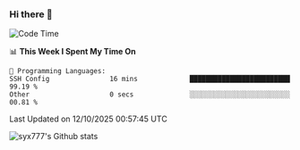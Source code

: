 ### Hi there 👋

<!--
**syx777/syx777** is a ✨ _special_ ✨ repository because its `README.md` (this file) appears on your GitHub profile.

Here are some ideas to get you started:

- 🔭 I’m currently working on ...
- 🌱 I’m currently learning ...
- 👯 I’m looking to collaborate on ...
- 🤔 I’m looking for help with ...
- 💬 Ask me about ...
- 📫 How to reach me: ...
- 😄 Pronouns: ...
- ⚡ Fun fact: ...
-->
<!--START_SECTION:waka-->
![Code Time](http://img.shields.io/badge/Code%20Time-383%20hrs%203%20mins-blue)

📊 **This Week I Spent My Time On** 

```text
💬 Programming Languages: 
SSH Config               16 mins             █████████████████████████   99.19 % 
Other                    0 secs              ░░░░░░░░░░░░░░░░░░░░░░░░░   00.81 % 
```


 Last Updated on 12/10/2025 00:57:45 UTC
<!--END_SECTION:waka-->

![syx777's Github stats](https://github-readme-stats-syx777.vercel.app/api?username=syx777&show_icons=true&count_private=true)
